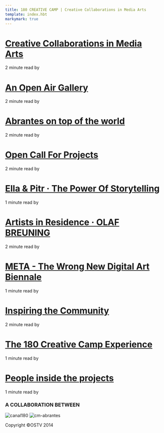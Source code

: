 ```yaml
---
title: 180 CREATIVE CAMP | Creative Collaborations in Media Arts
template: index.hbt
markymark: true
---
```

# [Creative Collaborations in Media Arts][1]

[][2]2 minute read by [][3]

# [An Open Air Gallery][4]

[][5]2 minute read by [][6]

# [Abrantes on top of the world][7]

[][8]2 minute read by [][9]

# [Open Call For Projects][10]

[][11]2 minute read by [][12]

# [Ella & Pitr · The Power Of Storytelling][13]

[][14]1 minute read by [][15]

# [Artists in Residence · OLAF BREUNING][16]

[][17]2 minute read by [][18]

# [META - The Wrong New Digital Art Biennale][19]

[][20]1 minute read by [][21]

# [Inspiring the Community][22]

[][23]2 minute read by [][24]

# [The 180 Creative Camp Experience][25]

[][26]1 minute read by [][27]

# [People inside the projects][28]

[][29]1 minute read by [][30]

### A COLLABORATION BETWEEN

![canal180][31] ![cm-abrantes][32]

[31]: http://180.camp/wp-content/uploads/2015/02/logo_180_canal.png
[32]: http://180.camp/wp-content/uploads/2015/02/cm_abrantes.png

Copyright ©OSTV 2014

[1]: http://180.camp/creative-collaborations-in-media-arts/
[2]: http://180.camp/creative-collaborations-in-media-arts/ (12:20 pm)
[3]: http://180.camp/author/ostv/
[4]: http://180.camp/abrantes-or-an-open-air-gallery/
[5]: http://180.camp/abrantes-or-an-open-air-gallery/ (11:46 am)
[6]: http://180.camp/author/ostv/
[7]: http://180.camp/abrantes-on-top-of-the-world/
[8]: http://180.camp/abrantes-on-top-of-the-world/ (10:00 am)
[9]: http://180.camp/author/ostv/
[10]: http://180.camp/open-call-for-projects/
[11]: http://180.camp/open-call-for-projects/ (5:03 pm)
[12]: http://180.camp/author/ostv/
[13]: http://180.camp/the-power-of-storytelling-%c2%b7-ella-pitr/
[14]: http://180.camp/the-power-of-storytelling-%c2%b7-ella-pitr/ (2:00 pm)
[15]: http://180.camp/author/ostv/
[16]: http://180.camp/olaf-breuning/
[17]: http://180.camp/olaf-breuning/ (11:27 am)
[18]: http://180.camp/author/ostv/
[19]: http://180.camp/meta-the-wrong-new-digital-art-biennale/
[20]: http://180.camp/meta-the-wrong-new-digital-art-biennale/ (3:30 pm)
[21]: http://180.camp/author/ostv/
[22]: http://180.camp/inspiring-the-community/
[23]: http://180.camp/inspiring-the-community/ (11:37 am)
[24]: http://180.camp/author/ostv/
[25]: http://180.camp/the-180-creative-camp-experience/
[26]: http://180.camp/the-180-creative-camp-experience/ (10:36 am)
[27]: http://180.camp/author/ostv/
[28]: http://180.camp/people-inside-the-projects/
[29]: http://180.camp/people-inside-the-projects/ (11:58 am)
[30]: http://180.camp/author/ostv/

